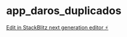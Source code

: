 # app_daros_duplicados

[Edit in StackBlitz next generation editor ⚡️](https://stackblitz.com/~/github.com/GrupoDK/app_daros_duplicados)